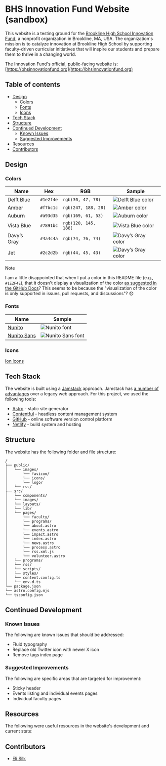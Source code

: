 # BHS Innovation Fund Website (sandbox)

This website is a testing ground for the [Brookline High School Innovation Fund](https://bhsinnovationfund.org), a nonprofit organization in Brookline, MA, USA. The organization's mission is to catalyze innovation at Brookline High School by supporting faculty-driven curricular initiatives that will inspire our students and prepare them to thrive in a changing world.

The Innovation Fund's official, public-facing website is: [https://bhsinnovationfund.org](https://bhsinnovationfund.org)

## Table of contents

- [Design](#design)
  - [Colors](#colors)
  - [Fonts](#fonts)
  - [Icons](#icons)
- [Tech Stack](#tech-stack)
- [Structure](#structure)
- [Continued Development](#continued-development)
  - [Known Issues](#known-issues)
  - [Suggested Improvements](#suggested-improvements)
- [Resources](#resources)
- [Contributors](#contributors)

## Design

### Colors

| Name        | Hex       | RGB                  | Sample                                                                                         |
| ----------- | --------- | -------------------- | ---------------------------------------------------------------------------------------------- |
| Delft Blue  | `#1e2f4e` | `rgb(30, 47, 78)`    | ![Delft Blue color](https://placehold.co/300x50/1e2f4e/ffffff?text=Delft+Blue+-+%231e2f4e)     |
| Amber       | `#f7bc1c` | `rgb(247, 188, 28)`  | ![Amber color](https://placehold.co/300x50/f7bc1c/ffffff?text=Amber+-+%23f7bc1c)               |
| Auburn      | `#a93d35` | `rgb(169, 61, 53)`   | ![Auburn color](https://placehold.co/300x50/a93d35/ffffff?text=Auburn+-+%23a93d35)             |
| Vista Blue  | `#7891bc` | `rgb(120, 145, 188)` | ![Vista Blue color](https://placehold.co/300x50/7891bc/ffffff?text=Vista+Blue+-+%237891bc)     |
| Davy’s Gray | `#4a4c4a` | `rgb(74, 76, 74)`    | ![Davy’s Gray color](https://placehold.co/300x50/4a4c4a/ffffff?text=Davy%27s+Gray+-+%234a4c4a) |
| Jet         | `#2c2d2b` | `rgb(44, 45, 43)`    | ![Davy’s Gray color](https://placehold.co/300x50/2c2d2b/ffffff?text=Jet+-+%232c2d2b)           |

> [!NOTE]
> I am a little disappointed that when I put a color in this README file (e.g., `#1E2F4E`), that it doesn't display a visualization of the color [as suggested in the GitHub Docs](https://docs.github.com/en/get-started/writing-on-github/getting-started-with-writing-and-formatting-on-github/basic-writing-and-formatting-syntax#supported-color-models)? This seems to be because the "visualization of the color is only supported in issues, pull requests, and discussions"? :disappointed:

### Fonts

| Name                                                                      | Sample                                                                                           |
| ------------------------------------------------------------------------- | ------------------------------------------------------------------------------------------------ |
| [Nunito](https://fonts.google.com/specimen/Nunito?query=source)           | ![Nunito font](https://placehold.co/300x50/1e2f4e/ffffff?text=Nunito&font=nunito)                |
| [Nunito Sans](https://fonts.google.com/specimen/Nunito+Sans?query=source) | ![Nunito Sans font](https://placehold.co/300x50/1e2f4e/ffffff?text=Nunito+Sans&font=nunito-sans) |

### Icons

[Ion Icons](https://ionic.io/ionicons)

## Tech Stack

The website is built using a [Jamstack](https://jamstack.org/) approach. Jamstack has [a number of advantages](https://www.netlify.com/jamstack) over a legacy web approach. For this project, we used the following tools:

- [Astro](https://astro.build/) - static site generator
- [Contentful](https://www.contentful.com/) - headless content management system
- [GitHub](https://github.com/) - online software version control platform
- [Netlify](https://www.netlify.com/) - build system and hosting

## Structure

The website has the following folder and file structure:

```text
/
├── public/
│   └── images/
│       └── favicon/
│       └── icons/
│       └── logo/
│   └── rss/
├── src/
│   └── components/
│   └── images/
│   └── layouts/
│   └── lib/
│   └── pages/
│       └── faculty/
│       └── programs/
│       └── about.astro
│       └── events.astro
│       └── impact.astro
│       └── index.astro
│       └── news.astro
│       └── process.astro
│       └── rss.xml.js
│       └── volunteer.astro
│   └── programs/
│   └── rss/
│   └── scripts/
│   └── styles/
│   └── content.config.ts
│   └── env.d.ts
└── package.json
└── astro.config.mjs
└── tsconfig.json
```

## Continued Development

### Known Issues

The following are known issues that should be addressed:

- Fluid typography
- Replace old Twitter icon with newer X icon
- Remove tags index page

### Suggested Improvements

The following are specific areas that are targeted for improvement:

- Sticky header
- Events listing and individual events pages
- Individual faculty pages

## Resources

The following were useful resources in the website's development and current state:

## Contributors

- [Eli Silk](https://github.com/elisilk)
